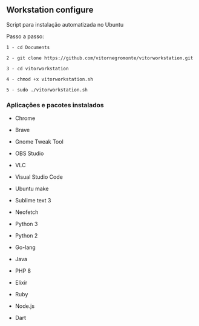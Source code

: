 ## Workstation configure

Script para instalação automatizada no Ubuntu

Passo a passo:

	1 - cd Documents

	2 - git clone https://github.com/vitornegromonte/vitorworkstation.git

	3 - cd vitorworkstation

	4 - chmod +x vitorworkstation.sh

	5 - sudo ./vitorworkstation.sh
### Aplicações e pacotes instalados 
- Chrome
- Brave
- Gnome Tweak Tool
- OBS Studio
- VLC
- Visual Studio Code
- Ubuntu make
- Sublime text 3
- Neofetch

- Python 3
- Python 2
- Go-lang
- Java
- PHP 8
- Elixir
- Ruby
- Node.js
- Dart
